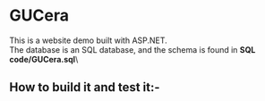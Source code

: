 GUCera
========
This is a website demo built with ASP.NET.\
The database is an SQL database, and the schema is found in **SQL code/GUCera.sql**\\

How to build it and test it:-
------------------------------
